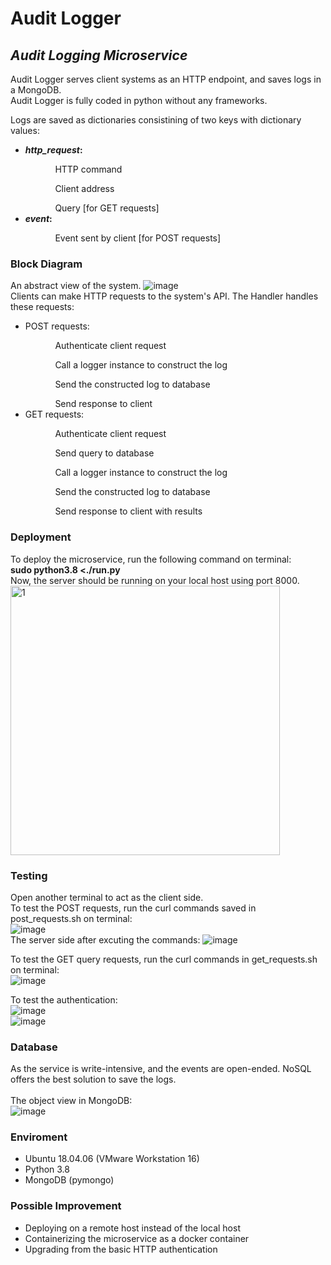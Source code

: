 # Audit Logger
## _Audit Logging Microservice_

Audit Logger serves client systems as an HTTP endpoint, and saves logs in a MongoDB. <br>
Audit Logger is fully coded in python without any frameworks.

Logs are saved as dictionaries consistining of two keys with dictionary values:
- <b>_http_request_:</b>
        <ul><ul>HTTP command </ul></ul>
        <ul><ul>Client address </ul></ul>
        <ul><ul>Query [for GET requests]</ul></ul>
- <b>_event_:</b> 
        <ul><ul>Event sent by client [for POST requests] </ul></ul> 

### Block Diagram
An abstract view of the system.
![image](https://user-images.githubusercontent.com/59218287/165890295-dbbfdde6-c87d-427e-b6ef-12cd267d6139.png) <br>
Clients can make HTTP requests to the system's API. The Handler handles these requests:
  - POST requests: 
    <ul><ul>Authenticate client request </ul></ul>
    <ul><ul>Call a logger instance to construct the log </ul></ul>
    <ul><ul>Send the constructed log to database </ul></ul>
    <ul><ul>Send response to client</ul></ul>
  - GET requests:
    <ul><ul>Authenticate client request </ul></ul>
    <ul><ul>Send query to database </ul></ul>
    <ul><ul>Call a logger instance to construct the log </ul></ul>
    <ul><ul>Send the constructed log to database </ul></ul>
    <ul><ul>Send response to client with results</ul></ul>
  
### Deployment
To deploy the microservice, run the following command on terminal:<br>
<b> sudo python3.8 <./run.py </b><br>
Now, the server should be running on your local host using port 8000.<br>
<img width="431" alt="1" src="https://user-images.githubusercontent.com/59218287/166134702-1e0e8dc7-520a-4fe7-a965-7b279dfd5c2a.png"><br>
        
### Testing
Open another terminal to act as the client side.<br>
To test the POST requests, run the curl commands saved in post_requests.sh on terminal:<br>
![image](https://user-images.githubusercontent.com/59218287/166139384-0116be14-3f14-4811-8ec1-36a97a2e856b.png) <br>
The server side after excuting the commands:
![image](https://user-images.githubusercontent.com/59218287/166139495-e058172b-67ba-48b9-a1fa-219891911c50.png) <br>
        
To test the GET query requests, run the curl commands in get_requests.sh on terminal:<br>
![image](https://user-images.githubusercontent.com/59218287/166139762-5dc80613-a5b4-4bb5-ba38-fa61f4e43794.png)<br>
        
To test the authentication:<br>
![image](https://user-images.githubusercontent.com/59218287/166136702-e664819f-00ab-4604-a16a-d5ce3cea339e.png)<br>
![image](https://user-images.githubusercontent.com/59218287/166139892-04d46f66-267a-4314-ad22-ae7c93e6a676.png)<br>     
        
### Database
As the service is write-intensive, and the events are open-ended. NoSQL offers the best solution to save the logs.<br>  
The object view in MongoDB:<br>
![image](https://user-images.githubusercontent.com/59218287/166140012-a9f3c839-6804-4e45-97c4-6e3552fc8398.png)

### Enviroment
- Ubuntu 18.04.06 (VMware Workstation 16)
- Python 3.8
- MongoDB (pymongo)

### Possible Improvement
- Deploying on a remote host instead of the local host
- Containerizing the microservice as a docker container
- Upgrading from the basic HTTP authentication       
       
